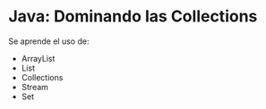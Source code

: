 # Java: Dominando las Collections

Se aprende el uso de:
- ArrayList
- List
- Collections
- Stream
- Set